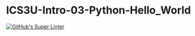 # ICS3U-Intro-03-Python-Hello_World

[![GitHub's Super Linter](https://github.com/DanielImperadeiro/ICS3U-Intro-03-Python-Hello_World/workflows/GitHub's%20Super%20Linter/badge.svg)](https://github.com/DanielImperadeiro/ICS3U-Intro-03-Python-Hello_World/actions)

